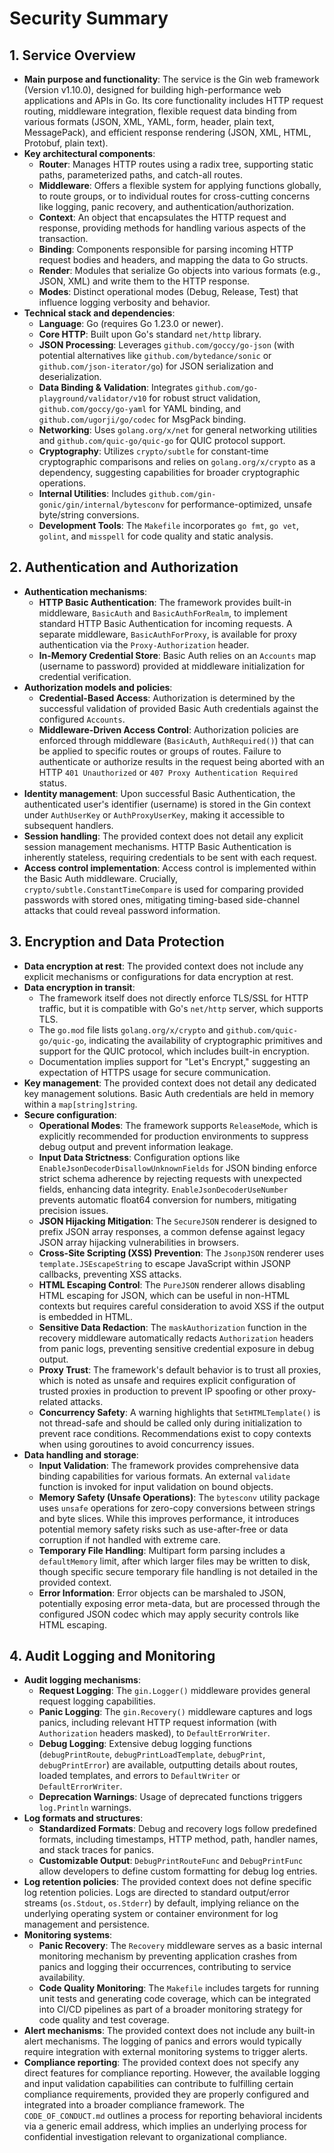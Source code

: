 <!--
metadata:
  model: gemini-2.5-flash
  provider: gemini
  base_url: https://generativelanguage.googleapis.com/v1beta/openai/
  start_time: 2025-07-09T12:14:51.181266
  command: summarize
  config_file: config/gin.yaml
  version: 1.0.0
-->

# Security Summary

## 1. Service Overview

*   **Main purpose and functionality**: The service is the Gin web framework (Version v1.10.0), designed for building high-performance web applications and APIs in Go. Its core functionality includes HTTP request routing, middleware integration, flexible request data binding from various formats (JSON, XML, YAML, form, header, plain text, MessagePack), and efficient response rendering (JSON, XML, HTML, Protobuf, plain text).
*   **Key architectural components**:
    *   **Router**: Manages HTTP routes using a radix tree, supporting static paths, parameterized paths, and catch-all routes.
    *   **Middleware**: Offers a flexible system for applying functions globally, to route groups, or to individual routes for cross-cutting concerns like logging, panic recovery, and authentication/authorization.
    *   **Context**: An object that encapsulates the HTTP request and response, providing methods for handling various aspects of the transaction.
    *   **Binding**: Components responsible for parsing incoming HTTP request bodies and headers, and mapping the data to Go structs.
    *   **Render**: Modules that serialize Go objects into various formats (e.g., JSON, XML) and write them to the HTTP response.
    *   **Modes**: Distinct operational modes (Debug, Release, Test) that influence logging verbosity and behavior.
*   **Technical stack and dependencies**:
    *   **Language**: Go (requires Go 1.23.0 or newer).
    *   **Core HTTP**: Built upon Go's standard `net/http` library.
    *   **JSON Processing**: Leverages `github.com/goccy/go-json` (with potential alternatives like `github.com/bytedance/sonic` or `github.com/json-iterator/go`) for JSON serialization and deserialization.
    *   **Data Binding & Validation**: Integrates `github.com/go-playground/validator/v10` for robust struct validation, `github.com/goccy/go-yaml` for YAML binding, and `github.com/ugorji/go/codec` for MsgPack binding.
    *   **Networking**: Uses `golang.org/x/net` for general networking utilities and `github.com/quic-go/quic-go` for QUIC protocol support.
    *   **Cryptography**: Utilizes `crypto/subtle` for constant-time cryptographic comparisons and relies on `golang.org/x/crypto` as a dependency, suggesting capabilities for broader cryptographic operations.
    *   **Internal Utilities**: Includes `github.com/gin-gonic/gin/internal/bytesconv` for performance-optimized, unsafe byte/string conversions.
    *   **Development Tools**: The `Makefile` incorporates `go fmt`, `go vet`, `golint`, and `misspell` for code quality and static analysis.

## 2. Authentication and Authorization

*   **Authentication mechanisms**:
    *   **HTTP Basic Authentication**: The framework provides built-in middleware, `BasicAuth` and `BasicAuthForRealm`, to implement standard HTTP Basic Authentication for incoming requests. A separate middleware, `BasicAuthForProxy`, is available for proxy authentication via the `Proxy-Authorization` header.
    *   **In-Memory Credential Store**: Basic Auth relies on an `Accounts` map (username to password) provided at middleware initialization for credential verification.
*   **Authorization models and policies**:
    *   **Credential-Based Access**: Authorization is determined by the successful validation of provided Basic Auth credentials against the configured `Accounts`.
    *   **Middleware-Driven Access Control**: Authorization policies are enforced through middleware (`BasicAuth`, `AuthRequired()`) that can be applied to specific routes or groups of routes. Failure to authenticate or authorize results in the request being aborted with an HTTP `401 Unauthorized` or `407 Proxy Authentication Required` status.
*   **Identity management**: Upon successful Basic Authentication, the authenticated user's identifier (username) is stored in the Gin context under `AuthUserKey` or `AuthProxyUserKey`, making it accessible to subsequent handlers.
*   **Session handling**: The provided context does not detail any explicit session management mechanisms. HTTP Basic Authentication is inherently stateless, requiring credentials to be sent with each request.
*   **Access control implementation**: Access control is implemented within the Basic Auth middleware. Crucially, `crypto/subtle.ConstantTimeCompare` is used for comparing provided passwords with stored ones, mitigating timing-based side-channel attacks that could reveal password information.

## 3. Encryption and Data Protection

*   **Data encryption at rest**: The provided context does not include any explicit mechanisms or configurations for data encryption at rest.
*   **Data encryption in transit**:
    *   The framework itself does not directly enforce TLS/SSL for HTTP traffic, but it is compatible with Go's `net/http` server, which supports TLS.
    *   The `go.mod` file lists `golang.org/x/crypto` and `github.com/quic-go/quic-go`, indicating the availability of cryptographic primitives and support for the QUIC protocol, which includes built-in encryption.
    *   Documentation implies support for "Let's Encrypt," suggesting an expectation of HTTPS usage for secure communication.
*   **Key management**: The provided context does not detail any dedicated key management solutions. Basic Auth credentials are held in memory within a `map[string]string`.
*   **Secure configuration**:
    *   **Operational Modes**: The framework supports `ReleaseMode`, which is explicitly recommended for production environments to suppress debug output and prevent information leakage.
    *   **Input Data Strictness**: Configuration options like `EnableJsonDecoderDisallowUnknownFields` for JSON binding enforce strict schema adherence by rejecting requests with unexpected fields, enhancing data integrity. `EnableJsonDecoderUseNumber` prevents automatic float64 conversion for numbers, mitigating precision issues.
    *   **JSON Hijacking Mitigation**: The `SecureJSON` renderer is designed to prefix JSON array responses, a common defense against legacy JSON array hijacking vulnerabilities in browsers.
    *   **Cross-Site Scripting (XSS) Prevention**: The `JsonpJSON` renderer uses `template.JSEscapeString` to escape JavaScript within JSONP callbacks, preventing XSS attacks.
    *   **HTML Escaping Control**: The `PureJSON` renderer allows disabling HTML escaping for JSON, which can be useful in non-HTML contexts but requires careful consideration to avoid XSS if the output is embedded in HTML.
    *   **Sensitive Data Redaction**: The `maskAuthorization` function in the recovery middleware automatically redacts `Authorization` headers from panic logs, preventing sensitive credential exposure in debug output.
    *   **Proxy Trust**: The framework's default behavior is to trust all proxies, which is noted as unsafe and requires explicit configuration of trusted proxies in production to prevent IP spoofing or other proxy-related attacks.
    *   **Concurrency Safety**: A warning highlights that `SetHTMLTemplate()` is not thread-safe and should be called only during initialization to prevent race conditions. Recommendations exist to copy contexts when using goroutines to avoid concurrency issues.
*   **Data handling and storage**:
    *   **Input Validation**: The framework provides comprehensive data binding capabilities for various formats. An external `validate` function is invoked for input validation on bound objects.
    *   **Memory Safety (Unsafe Operations)**: The `bytesconv` utility package uses `unsafe` operations for zero-copy conversions between strings and byte slices. While this improves performance, it introduces potential memory safety risks such as use-after-free or data corruption if not handled with extreme care.
    *   **Temporary File Handling**: Multipart form parsing includes a `defaultMemory` limit, after which larger files may be written to disk, though specific secure temporary file handling is not detailed in the provided context.
    *   **Error Information**: Error objects can be marshaled to JSON, potentially exposing error meta-data, but are processed through the configured JSON codec which may apply security controls like HTML escaping.

## 4. Audit Logging and Monitoring

*   **Audit logging mechanisms**:
    *   **Request Logging**: The `gin.Logger()` middleware provides general request logging capabilities.
    *   **Panic Logging**: The `gin.Recovery()` middleware captures and logs panics, including relevant HTTP request information (with `Authorization` headers masked), to `DefaultErrorWriter`.
    *   **Debug Logging**: Extensive debug logging functions (`debugPrintRoute`, `debugPrintLoadTemplate`, `debugPrint`, `debugPrintError`) are available, outputting details about routes, loaded templates, and errors to `DefaultWriter` or `DefaultErrorWriter`.
    *   **Deprecation Warnings**: Usage of deprecated functions triggers `log.Println` warnings.
*   **Log formats and structures**:
    *   **Standardized Formats**: Debug and recovery logs follow predefined formats, including timestamps, HTTP method, path, handler names, and stack traces for panics.
    *   **Customizable Output**: `DebugPrintRouteFunc` and `DebugPrintFunc` allow developers to define custom formatting for debug log entries.
*   **Log retention policies**: The provided context does not define specific log retention policies. Logs are directed to standard output/error streams (`os.Stdout`, `os.Stderr`) by default, implying reliance on the underlying operating system or container environment for log management and persistence.
*   **Monitoring systems**:
    *   **Panic Recovery**: The `Recovery` middleware serves as a basic internal monitoring mechanism by preventing application crashes from panics and logging their occurrences, contributing to service availability.
    *   **Code Quality Monitoring**: The `Makefile` includes targets for running unit tests and generating code coverage, which can be integrated into CI/CD pipelines as part of a broader monitoring strategy for code quality and test coverage.
*   **Alert mechanisms**: The provided context does not include any built-in alert mechanisms. The logging of panics and errors would typically require integration with external monitoring systems to trigger alerts.
*   **Compliance reporting**: The provided context does not specify any direct features for compliance reporting. However, the available logging and input validation capabilities can contribute to fulfilling certain compliance requirements, provided they are properly configured and integrated into a broader compliance framework. The `CODE_OF_CONDUCT.md` outlines a process for reporting behavioral incidents via a generic email address, which implies an underlying process for confidential investigation relevant to organizational compliance.